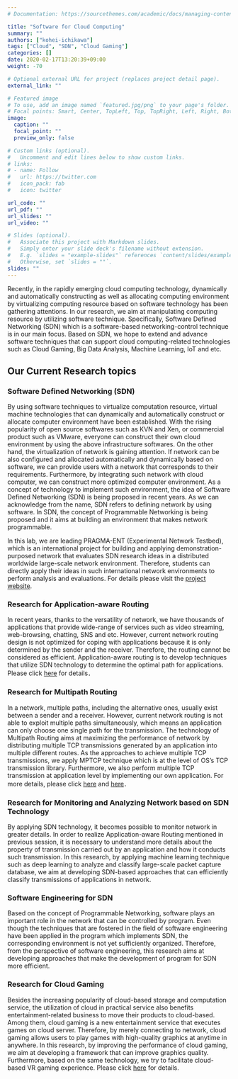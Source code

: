 ```yaml
---
# Documentation: https://sourcethemes.com/academic/docs/managing-content/

title: "Software for Cloud Computing"
summary: ""
authors: ["kohei-ichikawa"]
tags: ["Cloud", "SDN", "Cloud Gaming"]
categories: []
date: 2020-02-17T13:20:39+09:00
weight: -70

# Optional external URL for project (replaces project detail page).
external_link: ""

# Featured image
# To use, add an image named `featured.jpg/png` to your page's folder.
# Focal points: Smart, Center, TopLeft, Top, TopRight, Left, Right, BottomLeft, Bottom, BottomRight.
image:
  caption: ""
  focal_point: ""
  preview_only: false

# Custom links (optional).
#   Uncomment and edit lines below to show custom links.
# links:
# - name: Follow
#   url: https://twitter.com
#   icon_pack: fab
#   icon: twitter

url_code: ""
url_pdf: ""
url_slides: ""
url_video: ""

# Slides (optional).
#   Associate this project with Markdown slides.
#   Simply enter your slide deck's filename without extension.
#   E.g. `slides = "example-slides"` references `content/slides/example-slides.md`.
#   Otherwise, set `slides = ""`.
slides: ""
---
```


Recently, in the rapidly emerging cloud computing technology, dynamically and
automatically constructing as well as allocating computing environment by
virtualizing computing resource based on software technology has been
gathering attentions. In our research, we aim at manipulating computing
resource by utilizing software technique. Specifically, Software Defined
Networking (SDN) which is a software-based networking-control technique is in
our main focus. Based on SDN, we hope to extend and advance software
techniques that can support cloud computing-related technologies such as Cloud
Gaming, Big Data Analysis, Machine Learning, IoT and etc.

## Our Current Research topics

### Software Defined Networking (SDN)

By using software techniques to virtualize computation resource, virtual
machine technologies that can dynamically and automatically construct or
allocate computer environment have been established. With the rising
popularity of open source softwares such as KVN and Xen, or commercial product
such as VMware, everyone can construct their own cloud environment by using
the above infrastructure softwares. On the other hand,  the virtualization of
network is gaining attention. If network can be also configured and allocated
automatically and dynamically based on software, we can provide users with a
network that corresponds to their requirements. Furthermore, by integrating
such network with cloud computer, we can construct more optimized computer
environment. As a concept of technology to implement such environment,  the
idea of Software Defined Networking (SDN) is being proposed in recent years.
As we can acknowledge from the name, SDN refers to defining network by using
software. In SDN, the concept of Programmable Networking is being proposed and
it aims at building an environment that makes network programmable.


In this lab, we are leading PRAGMA-ENT (Experimental Network Testbed), which
is an international project for building and applying demonstration-purposed
network that evaluates SDN research ideas in a distributed worldwide
large-scale network environment. Therefore, students can directly apply their
ideas in such international network environments to perform analysis and
evaluations. For details please visit the [project
website](http://github.com/pragmagrid/pragma_ent/wiki).

### Research for Application-aware Routing

In recent years, thanks to the versatility of network, we have thousands of
applications that provide wide-range of services such as video streaming,
web-browsing, chatting, SNS and etc. However, current network routing design
is not optimized for coping with applications because it is only determined by
the sender and the receiver. Therefore, the routing cannot be considered as
efficient. Application-aware routing is to develop techniques that utilize SDN
technology to determine the optimal path for applications. Please click
[here](/en/project/overseer) for details．

### Research for Multipath Routing

In a network, multiple paths, including the alternative ones, usually exist
between a sender and a receiver. However, current network routing is not able
to exploit multiple paths simultaneously, which means an application can only
choose one single path for the transmission. The technology of Multipath
Routing aims at maximizing the performance of network by distributing multiple
TCP transmissions generated by an application into multiple different routes.
As the approaches to achieve multiple TCP transmissions, we apply MPTCP
technique which is at the level of OS’s TCP transmission library. Furthermore,
we also perform multiple TCP transmission at application level by implementing
our own application. For more details, please click
[here](/en/project/openflow-gridftp) and [here](/en/project/openflow-mptcp)．

### Research for Monitoring and Analyzing Network based on SDN Technology

By applying SDN technology, it becomes possible to monitor network in greater
details. In order to realize Application-aware Routing mentioned in previous
session, it is necessary to understand more details about the property of
transmission carried out by an application and how it conducts such
transmission. In this research, by applying machine learning technique such as
deep learning to analyze and classify large-scale packet capture database,  we
aim at developing SDN-based approaches that can efficiently classify
transmissions of applications in network.

### Software Engineering for SDN

Based on the concept of Programmable Networking, software plays an important
role in the network that can be controlled by program. Even though the
techniques that are fostered in the field of software engineering have been
applied in the program which implements SDN, the corresponding environment is
not yet sufficiently organized. Therefore, from the perspective of software
engineering, this research aims at developing approaches that make the
development of program for SDN more efficient.

### Research for Cloud Gaming

Besides the increasing popularity of cloud-based storage and computation
service, the utilization of cloud in practical service also benefits
entertainment-related business to move their products to cloud-based. Among
them, cloud gaming is a new entertainment service that executes games on cloud
server. Therefore, by merely connecting to network, cloud gaming allows users
to play games with high-quality graphics at anytime in anywhere. In this
research, by improving the performance of cloud gaming,  we aim at developing
a framework that can improve graphics quality. Furthermore, based on the same
technology, we try to facilitate cloud-based VR gaming experience. Please
click [here](/en/project/cloud-gaming) for details.
